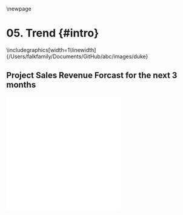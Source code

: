 \newpage
# 05. Trend {#intro}










\includegraphics[width=1\linewidth]{/Users/falkfamily/Documents/GitHub/abc/images/duke} 

<!-- ## For Academic Years 2018-19 and 2019-20 -->

## Project Sales Revenue Forcast for the next 3 months
![(\#fig:_5.1.1-1)Sales Revenue Forecast](05-forecast_files/figure-latex/_5.1.1-1.pdf) ![(\#fig:_5.1.1-2)Sales Revenue Forecast](05-forecast_files/figure-latex/_5.1.1-2.pdf) 
